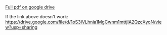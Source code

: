 [Full pdf on google drive](https://drive.google.com/file/d/1oS3IVLhnia1MgCwnm1mttjlA2QzcXyoN/view?usp=sharing)

If the link above doesn't work: https://drive.google.com/file/d/1oS3IVLhnia1MgCwnm1mttjlA2QzcXyoN/view?usp=sharing
